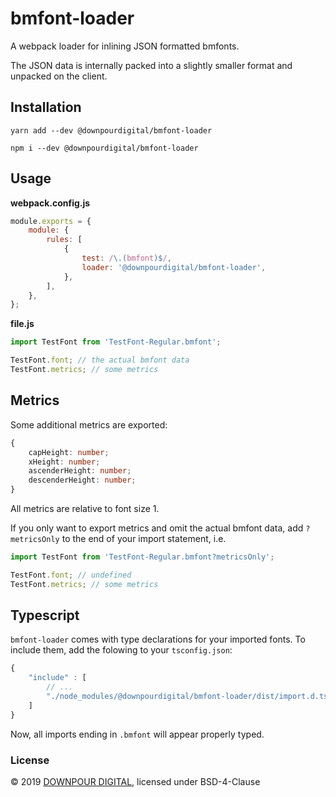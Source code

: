 # bmfont-loader

A webpack loader for inlining JSON formatted bmfonts.

The JSON data is internally packed into a slightly smaller format and unpacked on the client.

## Installation
```
yarn add --dev @downpourdigital/bmfont-loader
``` 
```
npm i --dev @downpourdigital/bmfont-loader
```

## Usage
**webpack.config.js**

```javascript
module.exports = {
	module: {
		rules: [
			{
				test: /\.(bmfont)$/,
				loader: '@downpourdigital/bmfont-loader',
			},
		],
	},
};

```

**file.js**

```typescript
import TestFont from 'TestFont-Regular.bmfont';

TestFont.font; // the actual bmfont data
TestFont.metrics; // some metrics
```

## Metrics

Some additional metrics are exported: 

```typescript
{
	capHeight: number;
	xHeight: number;
	ascenderHeight: number;
	descenderHeight: number;
}
```
All metrics are relative to font size 1.

If you only want to export metrics and omit the actual bmfont data, add `?metricsOnly` to the end of your import statement, i.e.

```typescript
import TestFont from 'TestFont-Regular.bmfont?metricsOnly';

TestFont.font; // undefined
TestFont.metrics; // some metrics
```

## Typescript

`bmfont-loader` comes with type declarations for your imported fonts.
To include them, add the folowing to your `tsconfig.json`:

```javascript
{
	"include" : [
		// ...
		"./node_modules/@downpourdigital/bmfont-loader/dist/import.d.ts"
	]
}
```
Now, all imports ending in `.bmfont` will appear properly typed.

### License
© 2019 [DOWNPOUR DIGITAL](https://downpour.digital), licensed under BSD-4-Clause